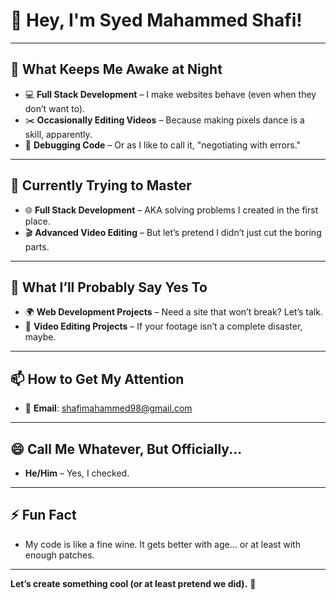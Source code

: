 # 👋 **Hey, I'm Syed Mahammed Shafi!**  

---

## 👀 **What Keeps Me Awake at Night**  
- 💻 **Full Stack Development** – I make websites behave (even when they don’t want to).  
- ✂️ **Occasionally Editing Videos** – Because making pixels dance is a skill, apparently.
- 🐞 **Debugging Code** – Or as I like to call it, "negotiating with errors."  


---

## 🌱 **Currently Trying to Master**  
- 🌐 **Full Stack Development** – AKA solving problems I created in the first place.  
- 🎬 **Advanced Video Editing** – But let’s pretend I didn’t just cut the boring parts.  

---

## 💞️ **What I’ll Probably Say Yes To**  
- 🌍 **Web Development Projects** – Need a site that won’t break? Let’s talk.  
- 🎥 **Video Editing Projects** – If your footage isn’t a complete disaster, maybe.  

---

## 📫 **How to Get My Attention**  
- 📧 **Email**: [shafimahammed98@gmail.com](mailto:shafimahammed98@gmail.com)  

---

## 😄 **Call Me Whatever, But Officially...**  
- **He/Him** – Yes, I checked.  

---

## ⚡ **Fun Fact**  
- My code is like a fine wine. It gets better with age… or at least with enough patches.  

---

**Let’s create something cool (or at least pretend we did).** 🚀
